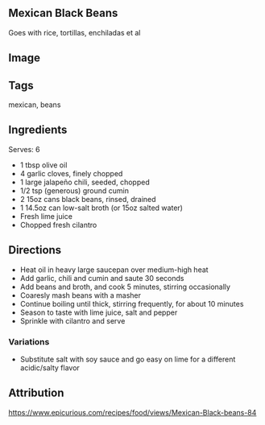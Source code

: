 ## Mexican Black Beans
Goes with rice, tortillas, enchiladas et al

## Image

## Tags
mexican, beans
## Ingredients
Serves: 6  

- 1 tbsp olive oil  
- 4 garlic cloves, finely chopped  
- 1 large jalapeño chili, seeded, chopped  
- 1/2 tsp (generous) ground cumin  
- 2 15oz cans black beans, rinsed, drained  
- 1 14.5oz can low-salt broth (or 15oz salted water)  
- Fresh lime juice  
- Chopped fresh cilantro  

## Directions

- Heat oil in heavy large saucepan over medium-high heat  
- Add garlic, chili and cumin and saute 30 seconds
- Add beans and broth, and cook 5 minutes, stirring occasionally
- Coaresly mash beans with a masher
- Continue boiling until thick, stirring frequently, for about 10 minutes
- Season to taste with lime juice, salt and pepper
- Sprinkle with cilantro and serve

### Variations

- Substitute salt with soy sauce and go easy on lime for a different acidic/salty flavor

## Attribution

https://www.epicurious.com/recipes/food/views/Mexican-Black-beans-84